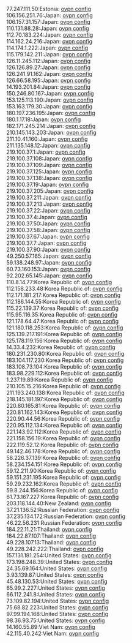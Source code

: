 77.247.111.50:Estonia: [ovpn config](vpn/77_247_111_50.ovpn)  
106.156.251.76:Japan: [ovpn config](vpn/106_156_251_76.ovpn)  
106.157.31.157:Japan: [ovpn config](vpn/106_157_31_157.ovpn)  
110.131.88.28:Japan: [ovpn config](vpn/110_131_88_28.ovpn)  
112.70.183.224:Japan: [ovpn config](vpn/112_70_183_224.ovpn)  
114.162.24.216:Japan: [ovpn config](vpn/114_162_24_216.ovpn)  
114.174.1.222:Japan: [ovpn config](vpn/114_174_1_222.ovpn)  
115.179.142.211:Japan: [ovpn config](vpn/115_179_142_211.ovpn)  
126.11.245.112:Japan: [ovpn config](vpn/126_11_245_112.ovpn)  
126.126.89.27:Japan: [ovpn config](vpn/126_126_89_27.ovpn)  
126.241.91.162:Japan: [ovpn config](vpn/126_241_91_162.ovpn)  
126.66.58.195:Japan: [ovpn config](vpn/126_66_58_195.ovpn)  
14.193.201.84:Japan: [ovpn config](vpn/14_193_201_84.ovpn)  
150.246.80.167:Japan: [ovpn config](vpn/150_246_80_167.ovpn)  
153.125.113.190:Japan: [ovpn config](vpn/153_125_113_190.ovpn)  
153.163.179.30:Japan: [ovpn config](vpn/153_163_179_30.ovpn)  
180.197.236.195:Japan: [ovpn config](vpn/180_197_236_195.ovpn)  
180.1.17.18:Japan: [ovpn config](vpn/180_1_17_18.ovpn)  
182.171.245.214:Japan: [ovpn config](vpn/182_171_245_214.ovpn)  
210.145.143.203:Japan: [ovpn config](vpn/210_145_143_203.ovpn)  
211.10.41.160:Japan: [ovpn config](vpn/211_10_41_160.ovpn)  
211.135.148.12:Japan: [ovpn config](vpn/211_135_148_12.ovpn)  
219.100.37.1:Japan: [ovpn config](vpn/219_100_37_1.ovpn)  
219.100.37.108:Japan: [ovpn config](vpn/219_100_37_108.ovpn)  
219.100.37.109:Japan: [ovpn config](vpn/219_100_37_109.ovpn)  
219.100.37.125:Japan: [ovpn config](vpn/219_100_37_125.ovpn)  
219.100.37.138:Japan: [ovpn config](vpn/219_100_37_138.ovpn)  
219.100.37.19:Japan: [ovpn config](vpn/219_100_37_19.ovpn)  
219.100.37.205:Japan: [ovpn config](vpn/219_100_37_205.ovpn)  
219.100.37.211:Japan: [ovpn config](vpn/219_100_37_211.ovpn)  
219.100.37.213:Japan: [ovpn config](vpn/219_100_37_213.ovpn)  
219.100.37.22:Japan: [ovpn config](vpn/219_100_37_22.ovpn)  
219.100.37.4:Japan: [ovpn config](vpn/219_100_37_4.ovpn)  
219.100.37.50:Japan: [ovpn config](vpn/219_100_37_50.ovpn)  
219.100.37.58:Japan: [ovpn config](vpn/219_100_37_58.ovpn)  
219.100.37.67:Japan: [ovpn config](vpn/219_100_37_67.ovpn)  
219.100.37.7:Japan: [ovpn config](vpn/219_100_37_7.ovpn)  
219.100.37.90:Japan: [ovpn config](vpn/219_100_37_90.ovpn)  
49.250.57.165:Japan: [ovpn config](vpn/49_250_57_165.ovpn)  
59.138.248.97:Japan: [ovpn config](vpn/59_138_248_97.ovpn)  
60.73.160.153:Japan: [ovpn config](vpn/60_73_160_153.ovpn)  
92.202.65.145:Japan: [ovpn config](vpn/92_202_65_145.ovpn)  
110.8.14.77:Korea Republic of: [ovpn config](vpn/110_8_14_77.ovpn)  
112.158.233.48:Korea Republic of: [ovpn config](vpn/112_158_233_48.ovpn)  
112.171.181.217:Korea Republic of: [ovpn config](vpn/112_171_181_217.ovpn)  
112.186.144.55:Korea Republic of: [ovpn config](vpn/112_186_144_55.ovpn)  
115.22.139.37:Korea Republic of: [ovpn config](vpn/115_22_139_37.ovpn)  
115.95.116.35:Korea Republic of: [ovpn config](vpn/115_95_116_35.ovpn)  
121.178.64.47:Korea Republic of: [ovpn config](vpn/121_178_64_47.ovpn)  
121.180.118.253:Korea Republic of: [ovpn config](vpn/121_180_118_253.ovpn)  
125.139.217.191:Korea Republic of: [ovpn config](vpn/125_139_217_191.ovpn)  
125.178.119.156:Korea Republic of: [ovpn config](vpn/125_178_119_156.ovpn)  
14.33.4.232:Korea Republic of: [ovpn config](vpn/14_33_4_232.ovpn)  
180.231.230.80:Korea Republic of: [ovpn config](vpn/180_231_230_80.ovpn)  
183.104.117.230:Korea Republic of: [ovpn config](vpn/183_104_117_230.ovpn)  
183.108.73.104:Korea Republic of: [ovpn config](vpn/183_108_73_104.ovpn)  
183.98.229.112:Korea Republic of: [ovpn config](vpn/183_98_229_112.ovpn)  
1.237.19.89:Korea Republic of: [ovpn config](vpn/1_237_19_89.ovpn)  
210.105.15.216:Korea Republic of: [ovpn config](vpn/210_105_15_216.ovpn)  
211.193.240.138:Korea Republic of: [ovpn config](vpn/211_193_240_138.ovpn)  
218.145.181.197:Korea Republic of: [ovpn config](vpn/218_145_181_197.ovpn)  
220.80.165.81:Korea Republic of: [ovpn config](vpn/220_80_165_81.ovpn)  
220.81.162.143:Korea Republic of: [ovpn config](vpn/220_81_162_143.ovpn)  
220.90.44.56:Korea Republic of: [ovpn config](vpn/220_90_44_56.ovpn)  
220.95.112.134:Korea Republic of: [ovpn config](vpn/220_95_112_134.ovpn)  
221.143.92.112:Korea Republic of: [ovpn config](vpn/221_143_92_112.ovpn)  
221.158.156.19:Korea Republic of: [ovpn config](vpn/221_158_156_19.ovpn)  
222.119.52.12:Korea Republic of: [ovpn config](vpn/222_119_52_12.ovpn)  
49.142.46.178:Korea Republic of: [ovpn config](vpn/49_142_46_178.ovpn)  
58.226.37.139:Korea Republic of: [ovpn config](vpn/58_226_37_139.ovpn)  
58.234.154.151:Korea Republic of: [ovpn config](vpn/58_234_154_151.ovpn)  
59.12.211.90:Korea Republic of: [ovpn config](vpn/59_12_211_90.ovpn)  
59.151.231.195:Korea Republic of: [ovpn config](vpn/59_151_231_195.ovpn)  
59.29.232.162:Korea Republic of: [ovpn config](vpn/59_29_232_162.ovpn)  
59.8.244.156:Korea Republic of: [ovpn config](vpn/59_8_244_156.ovpn)  
61.73.167.227:Korea Republic of: [ovpn config](vpn/61_73_167_227.ovpn)  
203.118.144.40:New Zealand: [ovpn config](vpn/203_118_144_40.ovpn)  
37.21.136.52:Russian Federation: [ovpn config](vpn/37_21_136_52.ovpn)  
37.235.134.172:Russian Federation: [ovpn config](vpn/37_235_134_172.ovpn)  
46.22.56.231:Russian Federation: [ovpn config](vpn/46_22_56_231.ovpn)  
184.22.11.21:Thailand: [ovpn config](vpn/184_22_11_21.ovpn)  
184.22.87.107:Thailand: [ovpn config](vpn/184_22_87_107.ovpn)  
49.228.107.13:Thailand: [ovpn config](vpn/49_228_107_13.ovpn)  
49.228.242.222:Thailand: [ovpn config](vpn/49_228_242_222.ovpn)  
157.131.181.254:United States: [ovpn config](vpn/157_131_181_254.ovpn)  
173.198.248.39:United States: [ovpn config](vpn/173_198_248_39.ovpn)  
24.35.69.164:United States: [ovpn config](vpn/24_35_69_164.ovpn)  
3.93.139.87:United States: [ovpn config](vpn/3_93_139_87.ovpn)  
45.48.130.53:United States: [ovpn config](vpn/45_48_130_53.ovpn)  
65.99.2.227:United States: [ovpn config](vpn/65_99_2_227.ovpn)  
66.112.241.8:United States: [ovpn config](vpn/66_112_241_8.ovpn)  
73.109.82.194:United States: [ovpn config](vpn/73_109_82_194.ovpn)  
75.68.82.223:United States: [ovpn config](vpn/75_68_82_223.ovpn)  
97.99.194.168:United States: [ovpn config](vpn/97_99_194_168.ovpn)  
98.36.93.75:United States: [ovpn config](vpn/98_36_93_75.ovpn)  
14.160.55.89:Viet Nam: [ovpn config](vpn/14_160_55_89.ovpn)  
42.115.40.242:Viet Nam: [ovpn config](vpn/42_115_40_242.ovpn)  
